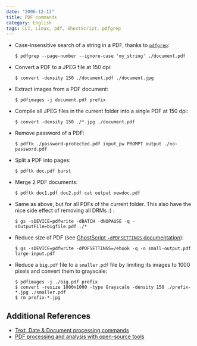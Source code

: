 ```yaml
---
date: "2006-12-13"
title: PDF commands
category: English
tags: CLI, Linux, pdf, GhostScript, pdfgrep
---
```


- Case-insensitive search of a string in a PDF, thanks to [`pdfgrep`](https://pdfgrep.org):

  ```shell-session
  $ pdfgrep --page-number --ignore-case 'my_string' ./document.pdf
  ```

- Convert a PDF to a JPEG file at 150 dpi:

  ```shell-session
  $ convert -density 150 ./document.pdf ./document.jpg
  ```

- Extract images from a PDF document:

  ```shell-session
  $ pdfimages -j document.pdf prefix
  ```

- Compile all JPEG files in the current folder into a single PDF at 150 dpi:

  ```shell-session
  $ convert -density 150 ./*.jpg ./document.pdf
  ```

- Remove password of a PDF:

  ```shell-session
  $ pdftk ./password-protected.pdf input_pw PROMPT output ./no-password.pdf
  ```

- Split a PDF into pages:

  ```shell-session
  $ pdftk doc.pdf burst
  ```

- Merge 2 PDF documents:

  ```shell-session
  $ pdftk doc1.pdf doc2.pdf cat output newdoc.pdf
  ```

- Same as above, but for all PDFs of the current folder. This also have the nice side effect of removing all DRMs :) :

  ```shell-session
  $ gs -sDEVICE=pdfwrite -dBATCH -dNOPAUSE -q -sOutputFile=bigfile.pdf ./*
  ```

- Reduce size of PDF (see [GhostScript `-dPDFSETTINGS` documentation](https://web.mit.edu/ghostscript/www/Ps2pdf.htm#Options)):

  ```shell-session
  $ gs -sDEVICE=pdfwrite -dPDFSETTINGS=/ebook -q -o small-output.pdf large-input.pdf
  ```

- Reduce a `big.pdf` file to a `smaller.pdf` file by limiting its images to 1000 pixels and convert them to grayscale:

  ```shell-session
  $ pdfimages -j ./big.pdf prefix
  $ convert -resize 1000x1000 -type Grayscale -density 150 ./prefix-*.jpg ./smaller.pdf
  $ rm prefix-*.jpg
  ```

## Additional References

- [Text, Date & Document processing commands](https://kevin.deldycke.com/2006/12/text-date-document-processing-commands/)
- [PDF processing and analysis with open-source tools](https://www.bitsgalore.org/2021/09/06/pdf-processing-and-analysis-with-open-source-tools)
